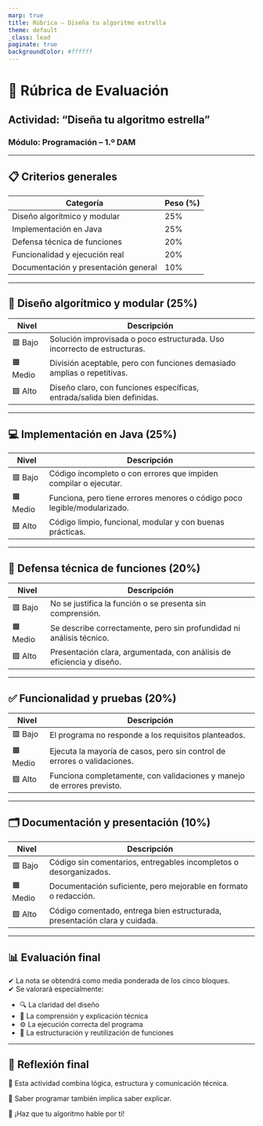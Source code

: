 ```yaml
---
marp: true
title: Rúbrica – Diseña tu algoritmo estrella
theme: default
_class: lead
paginate: true
backgroundColor: #ffffff
---
```


# 📝 Rúbrica de Evaluación  
## Actividad: “Diseña tu algoritmo estrella”  
### Módulo: Programación – 1.º DAM

---

## 📋 Criterios generales

| Categoría                             | Peso (%) |
|--------------------------------------|----------|
| Diseño algorítmico y modular         | 25%      |
| Implementación en Java               | 25%      |
| Defensa técnica de funciones         | 20%      |
| Funcionalidad y ejecución real       | 20%      |
| Documentación y presentación general | 10%      |

---

## 🧩 Diseño algorítmico y modular (25%)

| Nivel | Descripción                                                                 |
|-------|------------------------------------------------------------------------------|
| 🟥 Bajo  | Solución improvisada o poco estructurada. Uso incorrecto de estructuras.  |
| 🟧 Medio | División aceptable, pero con funciones demasiado amplias o repetitivas.   |
| 🟩 Alto  | Diseño claro, con funciones específicas, entrada/salida bien definidas.   |

---

## 💻 Implementación en Java (25%)

| Nivel | Descripción                                                                 |
|-------|------------------------------------------------------------------------------|
| 🟥 Bajo  | Código incompleto o con errores que impiden compilar o ejecutar.          |
| 🟧 Medio | Funciona, pero tiene errores menores o código poco legible/modularizado. |
| 🟩 Alto  | Código limpio, funcional, modular y con buenas prácticas.                |

---

## 🎤 Defensa técnica de funciones (20%)

| Nivel | Descripción                                                                 |
|-------|------------------------------------------------------------------------------|
| 🟥 Bajo  | No se justifica la función o se presenta sin comprensión.                 |
| 🟧 Medio | Se describe correctamente, pero sin profundidad ni análisis técnico.      |
| 🟩 Alto  | Presentación clara, argumentada, con análisis de eficiencia y diseño.     |

---

## ✅ Funcionalidad y pruebas (20%)

| Nivel | Descripción                                                                 |
|-------|------------------------------------------------------------------------------|
| 🟥 Bajo  | El programa no responde a los requisitos planteados.                     |
| 🟧 Medio | Ejecuta la mayoría de casos, pero sin control de errores o validaciones. |
| 🟩 Alto  | Funciona completamente, con validaciones y manejo de errores previsto.   |

---

## 🗂️ Documentación y presentación (10%)

| Nivel | Descripción                                                                   |
|-------|--------------------------------------------------------------------------------|
| 🟥 Bajo  | Código sin comentarios, entregables incompletos o desorganizados.          |
| 🟧 Medio | Documentación suficiente, pero mejorable en formato o redacción.           |
| 🟩 Alto  | Código comentado, entrega bien estructurada, presentación clara y cuidada. |

---

## 📊 Evaluación final

✔ La nota se obtendrá como media ponderada de los cinco bloques.  
✔ Se valorará especialmente:

- 🔍 La claridad del diseño  
- 🧠 La comprensión y explicación técnica  
- ⚙️ La ejecución correcta del programa  
- 🧱 La estructuración y reutilización de funciones

---

## 🎯 Reflexión final

🧠 Esta actividad combina lógica, estructura y comunicación técnica.

💬 Saber programar también implica saber explicar.

🚀 ¡Haz que tu algoritmo hable por ti!
